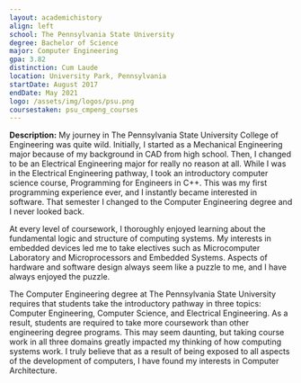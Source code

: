 ```yaml
---
layout: academichistory
align: left
school: The Pennsylvania State University
degree: Bachelor of Science
major: Computer Engineering
gpa: 3.82
distinction: Cum Laude
location: University Park, Pennsylvania
startDate: August 2017
endDate: May 2021
logo: /assets/img/logos/psu.png
coursestaken: psu_cmpeng_courses
---
```

**Description:** My journey in The Pennsylvania State University College of Engineering was quite wild. Initially, I started as a Mechanical Engineering major because of my background in CAD from high school. Then, I changed to be an Electrical Engineering major for really no reason at all. While I was in the Electrical Engineering pathway, I took an introductory computer science course, Programming for Engineers in C++. This was my first programming experience ever, and I instantly became interested in software. That semester I changed to the Computer Engineering degree and I never looked back. 

At every level of coursework, I thoroughly enjoyed learning about the fundamental logic and structure of computing systems. My interests in embedded devices led me to take electives such as Microcomputer Laboratory and Microprocessors and Embedded Systems. Aspects of hardware and software design always seem like a puzzle to me, and I have always enjoyed the puzzle.

The Computer Engineering degree at The Pennsylvania State University requires that students take the introductory pathway in three topics: Computer Engineering, Computer Science, and Electrical Engineering. As a result, students are required to take more coursework than other engineering degree programs. This may seem daunting, but taking course work in all three domains greatly impacted my thinking of how computing systems work. I truly believe that as a result of being exposed to all aspects of the development of computers, I have found my interests in Computer Architecture.